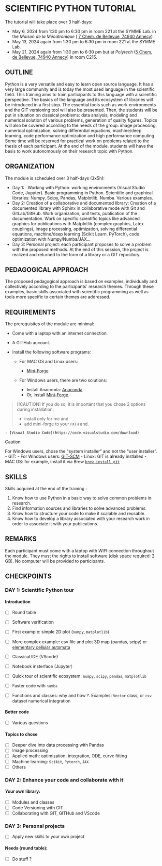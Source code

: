 # SCIENTIFIC PYTHON TUTORIAL

The tutorial will take place over 3 half-days:
* May 6, 2024 from 1:30 pm to 6:30 pm in room 221 at the SYMME Lab. in the *Maison de la Mécatronique* ( [7 Chem. de Bellevue, 74940 Annecy](https://maps.app.goo.gl/pW6QkaZcSLW72Jx4A))
* May 13, 2024 again from 1:30 pm to 6:30 pm in room 221 at the SYMME Lab.
* May 21, 2024 again from 1:30 pm to 6:30 pm but at *Polytech* ([5 Chem. de Bellevue, 74940 Annecy](https://maps.app.goo.gl/U29SYPAuPtHFhmMY9)) in room C215.

## OUTLINE

Python is a very versatile and easy to learn open source language. It has a very large community and is today the most used language in the scientific field. This training aims to train participants to this language with a scientific perspective. The basics of the language and its ecosystem of libraries will be introduced in a first step. The essential tools such as work environments and the GIT versioning tool will also be presented. Then, the students will be put in situation on classical problems: data analysis, modeling and numerical solution of various problems, generation of quality figures. Topics will also be covered according to the needs of the group: image processing, numerical optimization, solving differential equations, machine/deep learning, code performance optimization and high performance computing. Some time will be reserved for practical work on problems related to the thesis of each participant. At the end of the module, students will have the basis to work autonomously on their research topic with Python.



## ORGANIZATION

The module is scheduled over 3 half-days (3x5h):

* Day 1: . Working with Python: working environments (Visual Studio Code, Jupyter). Basic programming in Python. Scientific and graphical libraries: Numpy, Scipy, Pandas, Matplotlib, Numba. Various examples.
* Day 2:  Creation of a collaborative and documented library: Creation of a documented library with Sphinx in collaborative mode with Git and GitLab/GitHub. Work organization, unit tests, publication of the documentation. Work on specific scientific topics like advanced graphics for publications with Matplotlib (complex graphics, Latex couplings), image processing, optimization, solving differential equations, machine/deep learning (Scikit Learn, PyTorch), code optimization with Numpy/Numba/JAX...
* Day 3: Personal project: each participant proposes to solve a problem with the proposed methods. At the end of this session, the project is realized and returned to the form of a library or a GIT repository.


## PEDAGOGICAL APPROACH

The proposed pedagogical approach is based on examples, individually and collectively according to the participants' research themes. Through these examples, basic skills associated with scientific programming as well as tools more specific to certain themes are addressed.

## REQUIREMENTS

The prerequisites of the module are minimal:

- Come with a laptop with an internet connection.
- A GITHub account.

- Install the following software programs:
    -  For MAC OS and Linux users:

        - [Mini-Forge](https://github.com/conda-forge/miniforge?tab=readme-ov-file#download)
  
    - For Windows users, there are two solutions:
        - Install Anaconda: [Anaconda](https://www.anaconda.com/download)
        - Or, install [Mini-Forge](https://github.com/conda-forge/miniforge?tab=readme-ov-file#download). 
> [!CAUTION] If you do so, it is important that you chose 2 options during installation: 
>    - install only for me and
>    - add mini-forge to your `PATH` and.

    - [Visual Studio Code](https://code.visualstudio.com/download)
    
> [!CAUTION]  
> For Windows users, chose the "system installer" and not the "user installer".
    - GIT: 
        - For Windows users: [GIT-SCM](https://git-scm.com/downloads)
        - Linux: GIT is already instlalled
        - MAC OS: for example, install it via Brew  [`brew install git`](https://formulae.brew.sh/formula/git)



## SKILLS

Skills acquired at the end of the training :

1. Know how to use Python in a basic way to solve common problems in research.
2. Find information sources and libraries to solve advanced problems.
3. Know how to structure your code to make it scalable and reusable.
4. Know how to develop a library associated with your research work in order to associate it with your publications.

## REMARKS

Each participant must come with a laptop with WIFI connection throughout the module. They must the rights to install software (disk space required: 2 GB). No computer will be provided to participants.

## CHECKPOINTS

### DAY 1: Scientific Python tour

#### Introduction

- [ ] Round table
- [ ] Software verification
- [ ] First example: simple 2D plot (`numpy`, `matplotlib`)
- [ ] More complex example: csv file and plot 3D map (pandas, scipy) or [elementary cellular automata](https://en.wikipedia.org/wiki/Elementary_cellular_automaton)
- [ ] Classical IDE (VScode)
- [ ] Notebook insterface (Jupyter) 
- [ ] Quick tour of scientific ecosystem: `numpy`, `scipy`, `pandas`, `matplotlib`
- [ ] Faster code with `numba`
- [ ] Functions and classes: why and how ?. Examples: `Vector` class, or `csv` dataset numerical integration


#### Better code

- [ ] Various questions 


#### Topics to chose

- [ ] Deeper dive into data processing with Pandas
- [ ] Image processing
- [ ] Applied math: optimization, integration, ODE, curve fitting
- [ ] Machine learning: `Scikit`, `Pytorch`, `JAX`
- [ ] Others

### DAY 2: Enhance your code and collaborate with it

#### Your own library:

- [ ] Modules and classes
- [ ] Code Versioning with GIT
- [ ] Collaborating with GIT, GITHub and VScode

### DAY 3: Personal projects

- [ ] Apply new skills to your own project



#### Needs (round table):

- [ ] Do stuff ?



